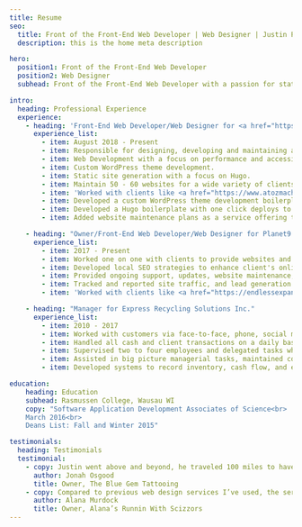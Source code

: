 ```yaml
---
title: Resume
seo:
  title: Front of the Front-End Web Developer | Web Designer | Justin Parsons
  description: this is the home meta description

hero:
  position1: Front of the Front-End Web Developer
  position2: Web Designer
  subhead: Front of the Front-End Web Developer with a passion for static site generation, web performance and accessibility.

intro:
  heading: Professional Experience
  experience:
    - heading: 'Front-End Web Developer/Web Designer for <a href="https://insightcreative.com/" target="_blank" rel="noreferrer">Insight Creative, Inc.</a>'
      experience_list:
        - item: August 2018 - Present
        - item: Responsible for designing, developing and maintaining all client websites.
        - item: Web Development with a focus on performance and accessibility.
        - item: Custom WordPress theme development.
        - item: Static site generation with a focus on Hugo.
        - item: Maintain 50 - 60 websites for a wide variety of clients and industries.
        - item: 'Worked with clients like <a href="https://www.atozmachine.com/" target="_blank">A to Z Machine</a>, <a href="https://laforceinc.com/" target="_blank" rel="noreferrer">LaForce</a>, <a href="https://foxstructures.com/" target="_blank" rel="noreferrer">Fox Structures</a>, <a href="https://wisferry.com/" target="_blank" rel="noreferrer">Washington Island Ferry</a>, <a href="https://www.golamers.com/" target="_blank" rel="noreferrer">Lamers</a>, <a href="https://lemensequalityhomes.com/" target="_blank" rel="noreferrer">Lemense Quality Homes</a>, <a href="http://matthewstire.com/" target="_blank" rel="noreferrer">Matthews Tire</a>, <a href="https://corhomellc.com/" target="_blank" rel="noreferrer">CorHome</a>, <a href="https://knopehvac.com/" target="_blank" rel="noreferrer">Knope Heating & Air Conditioning</a>, <a href="https://www.sasforks.com/" target="_blank" rel="noreferrer">SAS Forks</a> and more!'
        - item: Developed a custom WordPress theme development boilerplate to increase development speeds.
        - item: Developed a Hugo boilerplate with one click deploys to Netlify for rapid site development.
        - item: Added website maintenance plans as a service offering to keep client websites optimized and generate additional income for the agency.

    - heading: "Owner/Front-End Web Developer/Web Designer for Planet9 Designs"
      experience_list:
        - item: 2017 - Present
        - item: Worked one on one with clients to provide websites and marketing strategies to accomplish their business goals.
        - item: Developed local SEO strategies to enhance client's online and search presence with the goal of driving more organic traffic.
        - item: Provided ongoing support, updates, website maintenance, and hosting for all clients.
        - item: Tracked and reported site traffic, and lead generation activities.
        - item: 'Worked with clients like <a href="https://endlessexpansiontattoo.com/" target="_blank" rel="noreferrer">Endless Expansion Custom Tattoo</a>, <a href="https://thebluegemtattooing.com/" target="_blank" rel="noreferrer">The Blue Gem Tattooing</a>, <a href="https://expressrecycling.biz/" target="_blank" rel="noreferrer">Express Recycling</a>, <a href="http://jakubzytecki.co/" target="_blank" rel="noreferrer">Jakub Zytecki</a>, <a href="https://ardensauto.com/" target="_blank" rel="noreferrer">Ardens Auto</a> and more!'

    - heading: "Manager for Express Recycling Solutions Inc."
      experience_list:
        - item: 2010 - 2017
        - item: Worked with customers via face-to-face, phone, social media, and email providing excellent customer service and addressing all client needs.
        - item: Handled all cash and client transactions on a daily basis.
        - item: Supervised two to four employees and delegated tasks when necessary.
        - item: Assisted in big picture managerial tasks, maintained company website, promotions, and marketing efforts.
        - item: Developed systems to record inventory, cash flow, and expenses.

education: 
    heading: Education
    subhead: Rasmussen College, Wausau WI
    copy: "Software Application Development Associates of Science<br>
    March 2016<br>
    Deans List: Fall and Winter 2015"

testimonials:
  heading: Testimonials
  testimonial:
    - copy: Justin went above and beyond, he traveled 100 miles to have a face to face consultation with me. He put together a website that fit our studio and really showcased what we are about. As an artist, we are not the easiest to work with as we have a vision of what we want. Justin worked with us and we are extremely happy with the results.
      author: Jonah Osgood
      title: Owner, The Blue Gem Tattooing
    - copy: Compared to previous web design services I’ve used, the service and communication was excellent, timely, and informative. Justin is very affordable for small business owners, provides excellent web design and makes it easy to communicate expectations. I would absolutely recommend.
      author: Alana Murdock
      title: Owner, Alana’s Runnin With Scizzors
---
```

